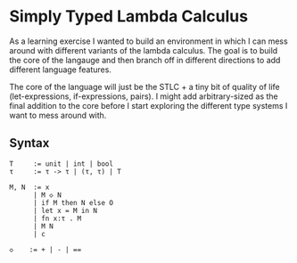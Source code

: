 # Simply Typed Lambda Calculus

As a learning exercise I wanted to build an environment in which I can mess around with different variants of the lambda calculus. The goal is to build the core of the langauge and then branch off in different directions to add different language features.

The core of the language will just be the STLC + a tiny bit of quality of life (let-expressions, if-expressions, pairs). I might add arbitrary-sized as the final addition to the core before I start exploring the different type systems I want to mess around with.

## Syntax

```
T     := unit | int | bool
τ     := τ -> τ | (τ, τ) | T

M, N  := x
      | M ◇ N
      | if M then N else O
      | let x = M in N
      | fn x:τ . M
      | M N
      | c

◇    := + | - | ==
```
